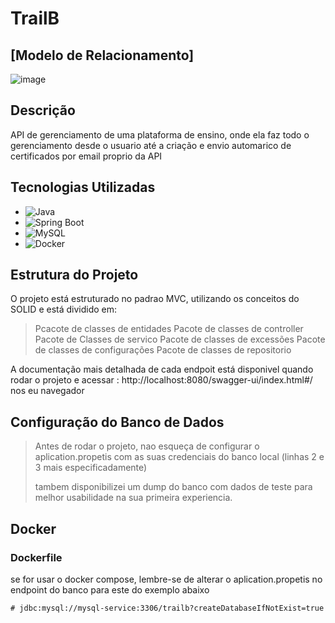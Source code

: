 # TrailB

## [Modelo de Relacionamento] 
![image](https://github.com/joaomn/TrailB/assets/97440058/68de1ec7-62c2-4776-828b-fd385293529e)


## Descrição
API de gerenciamento de uma plataforma de ensino, onde ela faz todo o gerenciamento desde o usuario até a criação e envio automarico de certificados por email proprio da API


## Tecnologias Utilizadas
- ![Java](https://img.shields.io/badge/Java-17-brightgreen.svg)
- ![Spring Boot](https://img.shields.io/badge/Spring%20Boot-2.7-brightgreen.svg)
- ![MySQL](https://img.shields.io/badge/MySQL-8-blue.svg)
- ![Docker](https://img.shields.io/badge/Docker-24-blue.svg)

## Estrutura do Projeto

O projeto está estruturado no padrao MVC, utilizando os conceitos do SOLID e está dividido em:

> Pcacote de classes de entidades
> Pacote de classes de controller
> Pacote de Classes de servico
> Pacote de classes de excessões
> Pacote de classes de configurações
> Pacote de classes de repositorio
>

A documentação mais detalhada de cada endpoit está disponivel quando rodar o projeto e acessar : http://localhost:8080/swagger-ui/index.html#/ nos eu navegador

## Configuração do Banco de Dados

> Antes de rodar o projeto, nao esqueça de configurar o aplication.propetis com as suas credenciais do banco local (linhas 2 e 3 mais especificadamente)
>
> tambem disponibilizei um dump do banco com dados de teste para melhor usabilidade na sua primeira experiencia.

## Docker

### Dockerfile
 se for usar o docker compose, lembre-se de alterar o aplication.propetis no endpoint do banco para este do exemplo abaixo


```aplication.propetis
# jdbc:mysql://mysql-service:3306/trailb?createDatabaseIfNotExist=true
